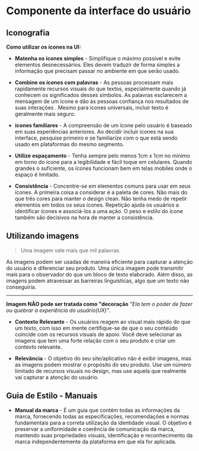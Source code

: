 # Componente da interface do usuário

## Iconografia

**Como utilizar os ícones na UI:** 

* **Matenha os ícones simples** - Simplifique o máximo possível e evite elementos desnecessários. Eles devem traduzir de forma simples a informação que precisam passar no ambiente em que serão usado.

* **Combine os ícones com palavras** - As pessoas processam mais rapidamente recursos visuais do que textos, especialmente quando já conhecem os significados desses símbolos. As palavras esclarecem a mensagem de um ícone e dão às pessoas confiança nos resultados de suas interações . Mesmo para ícones universais, incluir texto é geralmente mais seguro.

* **ícones familiares** - A compreensão de um ícone pelo usuário é baseado em suas experiências anteriores. Ao decidir incluir ícones na sua interface, pesquise primeiro e se familiarize com o que está sendo usado em plataformas do mesmo segmento.

* **Utilize espaçamento** - Tenha sempre pelo menos 1cm x 1cm no mínimo em torno do ícone para a legibilidade e fácil toque em celulares. Quando grandes o suficiente, os ícones funcionam bem em telas mobiles onde o espaço é limitado.

* **Consistência** - Concentre-se em elementos comuns para usar em seus ícones. A primeira coisa a considerar é a paleta de cores. Não mais do que três cores para manter o design clean. Não tenha medo de repetir elementos em todos os seus ícones. Repetição ajuda os usuários a identificar ícones e associá-los a uma ação. O peso e estilo do ícone também são decisivos na hora de manter a consistência.

## Utilizando imagens

> Uma imagem vale mais que mil palavras.

As imagens podem ser usadas de maneira eficiente para capturar a atenção do usuário e diferenciar seu produto. Uma única imagem pode transmitir mais para o observador do que um bloco de texto elaborado. Além disso, as imagens podem atravessar as barreiras linguísticas, algo que um texto não conseguiria.
***
**Imagem NÃO pode ser tratada como "decoração**
*"Ela tem o poder de fazer ou quebrar a experiência do usuário(UX)"*.

* **Contexto Relevante** - Os usuários reagem ao visual mais rápido do que um texto, com isso em mente certifique-se de que o seu conteúdo coincide com os recursos visuais de apoio. Você deve selecionar as imagens que tem uma forte relação com o seu produto e criar um contexto relevante.

* **Relevância** - O objetivo do seu site/aplicativo não é exibir imagens, mas as imagens podem mostrar o propósito do seu produto. Use um número limitado de recursos visuais no design, mas use aquela que realmente vai capturar a atenção do usuário.

## Guia de Estilo - Manuais

* **Manual da marca** - É um guia que contém todas as informações da marca, fornecendo todas as especificações, recomendações e normas fundamentais para a correta utilização da identidade visual. 
O objetivo é preservar a uniformidade e coerência de comunicação da marca, mantendo suas propriedades visuais, identificação e reconhecimento da marca independentemente da plataforma em que ela for aplicada.